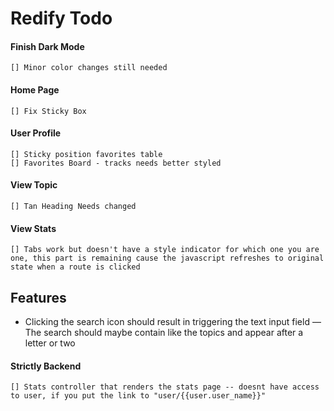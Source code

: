 # Redify Todo

#### Finish Dark Mode
	[] Minor color changes still needed

#### Home Page
	[] Fix Sticky Box

#### User Profile
	[] Sticky position favorites table
    [] Favorites Board - tracks needs better styled

#### View Topic
	[] Tan Heading Needs changed

#### View Stats
	[] Tabs work but doesn't have a style indicator for which one you are one, this part is remaining cause the javascript refreshes to original state when a route is clicked

## Features
- Clicking the search icon should result in triggering the text input field
— The search should maybe contain like the topics and appear after a letter or two


#### Strictly Backend
	[] Stats controller that renders the stats page -- doesnt have access to user, if you put the link to "user/{{user.user_name}}"
